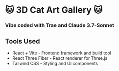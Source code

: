 # 🐱 3D Cat Art Gallery 🐱

### Vibe coded with Trae and Claude 3.7-Sonnet

## Tools Used

- React + Vite - Frontend framework and build tool
- React Three Fiber - React renderer for Three.js
- Tailwind CSS - Styling and UI components
